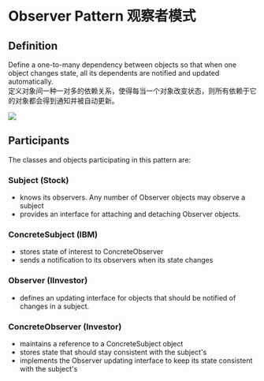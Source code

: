 # Observer Pattern 观察者模式
## Definition

Define a one-to-many dependency between objects so that when one object changes state, all its dependents are notified and updated automatically.
<br>定义对象间一种一对多的依赖关系，使得每当一个对象改变状态，则所有依赖于它的对象都会得到通知并被自动更新。

![](https://github.com/QianMo/Unity-Design-Pattern/blob/master/UML_Picture/observer.gif)


## Participants

The classes and objects participating in this pattern are:

### Subject  (Stock)
* knows its observers. Any number of Observer objects may observe a subject
* provides an interface for attaching and detaching Observer objects.

### ConcreteSubject  (IBM)
* stores state of interest to ConcreteObserver
* sends a notification to its observers when its state changes

### Observer  (IInvestor)
* defines an updating interface for objects that should be notified of changes in a subject.

### ConcreteObserver  (Investor)
* maintains a reference to a ConcreteSubject object
* stores state that should stay consistent with the subject's
* implements the Observer updating interface to keep its state consistent with the subject's

